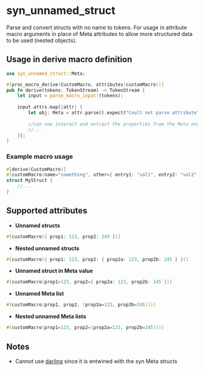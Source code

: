 # syn_unnamed_struct
Parse and convert structs with no name to tokens. For usage in attribute macro arguments in place of Meta attributes to allow more structured data to be used (nested objects).

## Usage in derive macro definition
```rust
use syn_unnamed_struct::Meta;

#[proc_macro_derive(CustomMacro, attributes(customMacro))]
pub fn derive(tokens: TokenStream) -> TokenStream {
    let input = parse_macro_input!(tokens);
    
    input.attrs.map(|attr| {
        let obj: Meta = attr.parse().expect("Coult not parse attribute");
        
        //can now interact and extract the properties from the Meta enum
        //...
    });
}
```

### Example macro usage
```rust
#[derive(CustomMacro)]
#[customMacro(name="something", other={ entry1: "val1", entry2: "val2" })]
struct MyStruct {
    //...
}
```

## Supported attributes

- **Unnamed structs**
```rust
#[customMacro({ prop1: 123, prop2: 245 })]
```

- **Nested unnamed structs**
```rust
#[customMacro({ prop1: 123, prop2: { prop2a: 123, prop2b: 245 } })]
```

- **Unnamed struct in Meta value**
```rust
#[customMacro(prop1=123, prop2={ prop2a: 123, prop2b: 245 })]
```

- **Unnamed Meta list**
```rust
#[customMacro(prop1, prop2, (prop3a=123, prop3b=245)))]
```

- **Nested unnamed Meta lists**
```rust
#[customMacro(prop1=123, prop2=(prop2a=123, prop2b=245)))]
```

## Notes
- Cannot use [darling](https://docs.rs/darling/latest/darling/index.html) since it is entwined with the syn Meta structs
